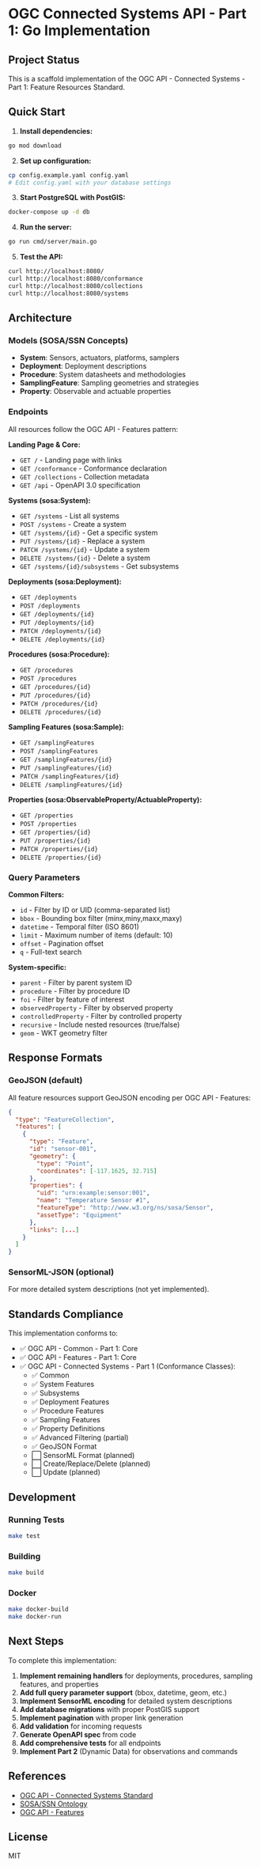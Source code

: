 # OGC Connected Systems API - Part 1: Go Implementation

## Project Status

This is a scaffold implementation of the OGC API - Connected Systems - Part 1: Feature Resources Standard.

## Quick Start

1. **Install dependencies:**
```bash
go mod download
```

2. **Set up configuration:**
```bash
cp config.example.yaml config.yaml
# Edit config.yaml with your database settings
```

3. **Start PostgreSQL with PostGIS:**
```bash
docker-compose up -d db
```

4. **Run the server:**
```bash
go run cmd/server/main.go
```

5. **Test the API:**
```bash
curl http://localhost:8080/
curl http://localhost:8080/conformance
curl http://localhost:8080/collections
curl http://localhost:8080/systems
```

## Architecture

### Models (SOSA/SSN Concepts)
- **System**: Sensors, actuators, platforms, samplers
- **Deployment**: Deployment descriptions
- **Procedure**: System datasheets and methodologies
- **SamplingFeature**: Sampling geometries and strategies
- **Property**: Observable and actuable properties

### Endpoints

All resources follow the OGC API - Features pattern:

**Landing Page & Core:**
- `GET /` - Landing page with links
- `GET /conformance` - Conformance declaration
- `GET /collections` - Collection metadata
- `GET /api` - OpenAPI 3.0 specification

**Systems (sosa:System):**
- `GET /systems` - List all systems
- `POST /systems` - Create a system
- `GET /systems/{id}` - Get a specific system
- `PUT /systems/{id}` - Replace a system
- `PATCH /systems/{id}` - Update a system
- `DELETE /systems/{id}` - Delete a system
- `GET /systems/{id}/subsystems` - Get subsystems

**Deployments (sosa:Deployment):**
- `GET /deployments`
- `POST /deployments`
- `GET /deployments/{id}`
- `PUT /deployments/{id}`
- `PATCH /deployments/{id}`
- `DELETE /deployments/{id}`

**Procedures (sosa:Procedure):**
- `GET /procedures`
- `POST /procedures`
- `GET /procedures/{id}`
- `PUT /procedures/{id}`
- `PATCH /procedures/{id}`
- `DELETE /procedures/{id}`

**Sampling Features (sosa:Sample):**
- `GET /samplingFeatures`
- `POST /samplingFeatures`
- `GET /samplingFeatures/{id}`
- `PUT /samplingFeatures/{id}`
- `PATCH /samplingFeatures/{id}`
- `DELETE /samplingFeatures/{id}`

**Properties (sosa:ObservableProperty/ActuableProperty):**
- `GET /properties`
- `POST /properties`
- `GET /properties/{id}`
- `PUT /properties/{id}`
- `PATCH /properties/{id}`
- `DELETE /properties/{id}`

### Query Parameters

**Common Filters:**
- `id` - Filter by ID or UID (comma-separated list)
- `bbox` - Bounding box filter (minx,miny,maxx,maxy)
- `datetime` - Temporal filter (ISO 8601)
- `limit` - Maximum number of items (default: 10)
- `offset` - Pagination offset
- `q` - Full-text search

**System-specific:**
- `parent` - Filter by parent system ID
- `procedure` - Filter by procedure ID
- `foi` - Filter by feature of interest
- `observedProperty` - Filter by observed property
- `controlledProperty` - Filter by controlled property
- `recursive` - Include nested resources (true/false)
- `geom` - WKT geometry filter

## Response Formats

### GeoJSON (default)
All feature resources support GeoJSON encoding per OGC API - Features:

```json
{
  "type": "FeatureCollection",
  "features": [
    {
      "type": "Feature",
      "id": "sensor-001",
      "geometry": {
        "type": "Point",
        "coordinates": [-117.1625, 32.715]
      },
      "properties": {
        "uid": "urn:example:sensor:001",
        "name": "Temperature Sensor #1",
        "featureType": "http://www.w3.org/ns/sosa/Sensor",
        "assetType": "Equipment"
      },
      "links": [...]
    }
  ]
}
```

### SensorML-JSON (optional)
For more detailed system descriptions (not yet implemented).

## Standards Compliance

This implementation conforms to:

- ✅ OGC API - Common - Part 1: Core
- ✅ OGC API - Features - Part 1: Core
- ✅ OGC API - Connected Systems - Part 1 (Conformance Classes):
  - ✅ Common
  - ✅ System Features
  - ✅ Subsystems
  - ✅ Deployment Features
  - ✅ Procedure Features
  - ✅ Sampling Features
  - ✅ Property Definitions
  - ✅ Advanced Filtering (partial)
  - ✅ GeoJSON Format
  - ⬜ SensorML Format (planned)
  - ⬜ Create/Replace/Delete (planned)
  - ⬜ Update (planned)

## Development

### Running Tests
```bash
make test
```

### Building
```bash
make build
```

### Docker
```bash
make docker-build
make docker-run
```

## Next Steps

To complete this implementation:

1. **Implement remaining handlers** for deployments, procedures, sampling features, and properties
2. **Add full query parameter support** (bbox, datetime, geom, etc.)
3. **Implement SensorML encoding** for detailed system descriptions
4. **Add database migrations** with proper PostGIS support
5. **Implement pagination** with proper link generation
6. **Add validation** for incoming requests
7. **Generate OpenAPI spec** from code
8. **Add comprehensive tests** for all endpoints
9. **Implement Part 2** (Dynamic Data) for observations and commands

## References

- [OGC API - Connected Systems Standard](https://docs.ogc.org/is/23-001/23-001.html)
- [SOSA/SSN Ontology](https://www.w3.org/TR/vocab-ssn/)
- [OGC API - Features](https://ogcapi.ogc.org/features/)

## License

MIT
